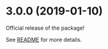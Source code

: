 <a name="3.0.0"></a>
# 3.0.0 (2019-01-10)

Official release of the package!

See [README](/README.md) for more details.